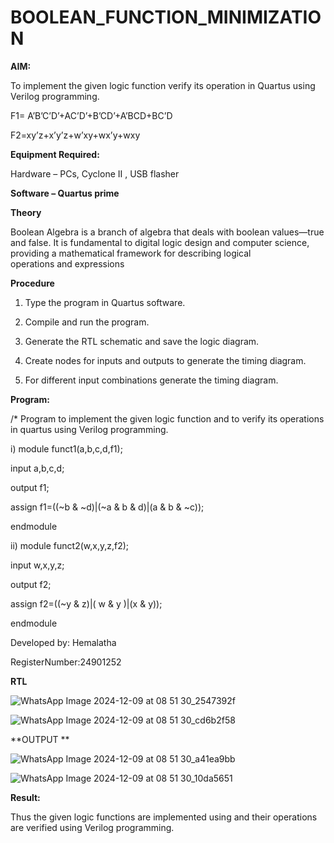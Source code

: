 # BOOLEAN_FUNCTION_MINIMIZATION

**AIM:**

To implement the given logic function verify its operation in Quartus using Verilog programming.

F1= A’B’C’D’+AC’D’+B’CD’+A’BCD+BC’D 

F2=xy’z+x’y’z+w’xy+wx’y+wxy

**Equipment Required:**

Hardware – PCs, Cyclone II , USB flasher

**Software – Quartus prime**

**Theory**

Boolean Algebra is a branch of algebra that deals with boolean values—true and false. It is fundamental to digital logic design and computer science, providing a mathematical framework for describing logical operations and expressions  


**Procedure**

1.	Type the program in Quartus software.

2.	Compile and run the program.

3.	Generate the RTL schematic and save the logic diagram.

4.	Create nodes for inputs and outputs to generate the timing diagram.

5.	For different input combinations generate the timing diagram.


**Program:**

/* Program to implement the given logic function and to verify its operations in quartus using Verilog programming. 

i)
module funct1(a,b,c,d,f1);

input a,b,c,d;

output f1;

assign f1=((~b & ~d)|(~a & b & d)|(a & b & ~c));

endmodule

ii)
module funct2(w,x,y,z,f2);

input w,x,y,z;

output f2;

assign f2=((~y & z)|( w & y )|(x & y));

endmodule



Developed by: Hemalatha

RegisterNumber:24901252


**RTL**

![WhatsApp Image 2024-12-09 at 08 51 30_2547392f](https://github.com/user-attachments/assets/ac79ea05-c527-4b7f-b44c-0664d79b845d)

![WhatsApp Image 2024-12-09 at 08 51 30_cd6b2f58](https://github.com/user-attachments/assets/5152d00a-cc7c-4dbd-8c4e-6cc5388d74e3)



**OUTPUT **

![WhatsApp Image 2024-12-09 at 08 51 30_a41ea9bb](https://github.com/user-attachments/assets/17fcace8-ca1b-4e05-8230-cc5083b69415)

![WhatsApp Image 2024-12-09 at 08 51 30_10da5651](https://github.com/user-attachments/assets/793abf3b-d6c1-4605-941e-540aeabc2d41)



**Result:**

Thus the given logic functions are implemented using and their operations are verified using Verilog programming.

